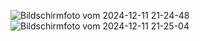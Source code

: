 ![Bildschirmfoto vom 2024-12-11 21-24-48](https://github.com/user-attachments/assets/9daf2255-2728-4017-8032-aaf9ba2d6067)
![Bildschirmfoto vom 2024-12-11 21-25-04](https://github.com/user-attachments/assets/75f23113-239e-4c99-95f1-a6eb0dc19c27)
